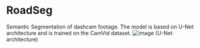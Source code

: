 # RoadSeg
Semantic Segmentation of dashcam footage.
The model is based on U-Net architecture and is trained on the CamVid dataset.
![image](https://github.com/arvind-prabhu259/RoadSeg/assets/94371314/760ecc4d-f0e5-4e13-be82-41ba4e6cc477)
(U-Net architecture)

